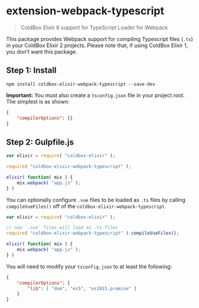 # extension-webpack-typescript

> ColdBox Elixir 6 support for TypeScript Loader for Webpack

This package provides Webpack support for compiling Typescript files (`.ts`) in your ColdBox Elixir 2 projects. Please note that, if using ColdBox Elixir 1, you don't want this package.

## Step 1: Install

```
npm install coldbox-elixir-webpack-typescript --save-dev
```

**Important:** You must also create a `tsconfig.json` file in your project root.  The simplest is as shown:

```json
{
    "compilerOptions": {}
}
```

## Step 2: Gulpfile.js

``` js
var elixir = require( "coldbox-elixir" );

require( "coldbox-elixir-webpack-typescript" );

elixir( function( mix ) {
	mix.webpack( "app.js" );
} )
```

You can optionally configure `.vue` files to be loaded as `.ts` files by calling `compileVueFiles()` off of the `coldbox-elixir-webpack-typescript`.

```js
var elixir = require( "coldbox-elixir" );

// now `.vue` files will load as .ts files
require( "coldbox-elixir-webpack-typescript" ).compileVueFiles();

elixir( function( mix ) {
	mix.webpack( "app.js" );
} )
```

You will need to modify your `tsconfig.json` to at least the following:

```json
{
    "compilerOptions": {
        "lib": [ "dom", "es5", "es2015.promise" ]
    }
}
```